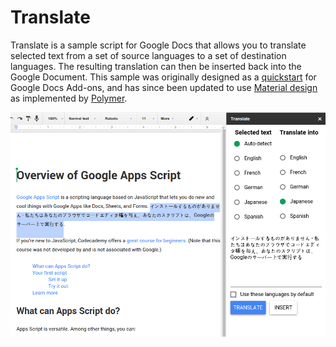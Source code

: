 # Translate

Translate is a sample script for Google Docs that allows you to translate
selected text from a set of source languages to a set of destination languages.
The resulting translation can then be inserted back into the Google Document.
This sample was originally designed as a
[quickstart](https://developers.google.com/apps-script/quickstart/docs)
for Google Docs Add-ons, and has since been updated to use
[Material design](http://www.google.com/design/spec/material-design/introduction.html)
as implemented by [Polymer](https://www.polymer-project.org/).

![Translate screenshot](screenshot.png)
